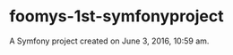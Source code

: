 foomys-1st-symfonyproject
=========================

A Symfony project created on June 3, 2016, 10:59 am.
